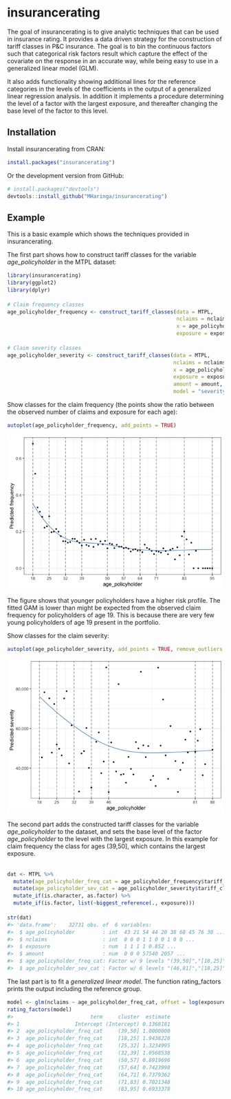 
<!-- README.md is generated from README.Rmd. Please edit that file -->

# insurancerating

The goal of insurancerating is to give analytic techniques that can be
used in insurance rating. It provides a data driven strategy for the
construction of tariff classes in P\&C insurance. The goal is to bin the
continuous factors such that categorical risk factors result which
capture the effect of the covariate on the response in an accurate way,
while being easy to use in a generalized linear model (GLM).

It also adds functionality showing additional lines for the reference
categories in the levels of the coefficients in the output of a
generalized linear regression analysis. In addition it implements a
procedure determining the level of a factor with the largest exposure,
and thereafter changing the base level of the factor to this level.

## Installation

Install insurancerating from CRAN:

``` r
install.packages("insurancerating")
```

Or the development version from GitHub:

``` r
# install.packages("devtools")
devtools::install_github("MHaringa/insurancerating")
```

## Example

This is a basic example which shows the techniques provided in
insurancerating.

The first part shows how to construct tariff classes for the variable
*age\_policyholder* in the MTPL dataset:

``` r
library(insurancerating)
library(ggplot2)
library(dplyr)

# Claim frequency classes
age_policyholder_frequency <- construct_tariff_classes(data = MTPL, 
                                                       nclaims = nclaims, 
                                                       x = age_policyholder, 
                                                       exposure = exposure)

# Claim severity classes
age_policyholder_severity <- construct_tariff_classes(data = MTPL, 
                                                      nclaims = nclaims, 
                                                      x = age_policyholder, 
                                                      exposure = exposure, 
                                                      amount = amount, 
                                                      model = "severity")
```

Show classes for the claim frequency (the points show the ratio between
the observed number of claims and exposure for each age):

``` r
autoplot(age_policyholder_frequency, add_points = TRUE)
```

![](README-figfreq-1.png)<!-- -->

The figure shows that younger policyholders have a higher risk profile.
The fitted GAM is lower than might be expected from the observed claim
frequency for policyholders of age 19. This is because there are very
few young policyholders of age 19 present in the portfolio.

Show classes for the claim
severity:

``` r
autoplot(age_policyholder_severity, add_points = TRUE, remove_outliers = 100000)
```

![](README-figsev-1.png)<!-- -->

The second part adds the constructed tariff classes for the variable
*age\_policyholder* to the dataset, and sets the base level of the
factor *age\_policyholder* to the level with the largest exposure. In
this example for claim frequency the class for ages (39,50\], which
contains the largest exposure.

``` r

dat <- MTPL %>%
  mutate(age_policyholder_freq_cat = age_policyholder_frequency$tariff_classes) %>%
  mutate(age_policyholder_sev_cat = age_policyholder_severity$tariff_classes) %>%
  mutate_if(is.character, as.factor) %>%
  mutate_if(is.factor, list(~biggest_reference(., exposure)))

str(dat)
#> 'data.frame':    32731 obs. of  6 variables:
#>  $ age_policyholder         : int  43 21 54 44 20 38 68 45 76 30 ...
#>  $ nclaims                  : int  0 0 0 1 1 0 0 1 0 0 ...
#>  $ exposure                 : num  1 1 1 1 0.852 ...
#>  $ amount                   : num  0 0 0 57540 2057 ...
#>  $ age_policyholder_freq_cat: Factor w/ 9 levels "(39,50]","[18,25]",..: 1 2 5 1 2 4 7 1 8 3 ...
#>  $ age_policyholder_sev_cat : Factor w/ 6 levels "(46,81]","[18,25]",..: 5 2 1 5 2 4 1 5 1 3 ...
```

The last part is to fit a *generalized linear model*. The function
rating\_factors prints the output including the reference
group.

``` r
model <- glm(nclaims ~ age_policyholder_freq_cat, offset = log(exposure), family = "poisson", data = dat)
rating_factors(model)
#>                         term     cluster  estimate
#> 1                  Intercept (Intercept) 0.1368181
#> 2  age_policyholder_freq_cat     (39,50] 1.0000000
#> 3  age_policyholder_freq_cat     [18,25] 1.9438228
#> 4  age_policyholder_freq_cat     (25,32] 1.3234995
#> 5  age_policyholder_freq_cat     (32,39] 1.0568538
#> 6  age_policyholder_freq_cat     (50,57] 0.8919696
#> 7  age_policyholder_freq_cat     (57,64] 0.7423998
#> 8  age_policyholder_freq_cat     (64,71] 0.7379362
#> 9  age_policyholder_freq_cat     (71,83] 0.7021348
#> 10 age_policyholder_freq_cat     (83,95] 0.6933378
```
